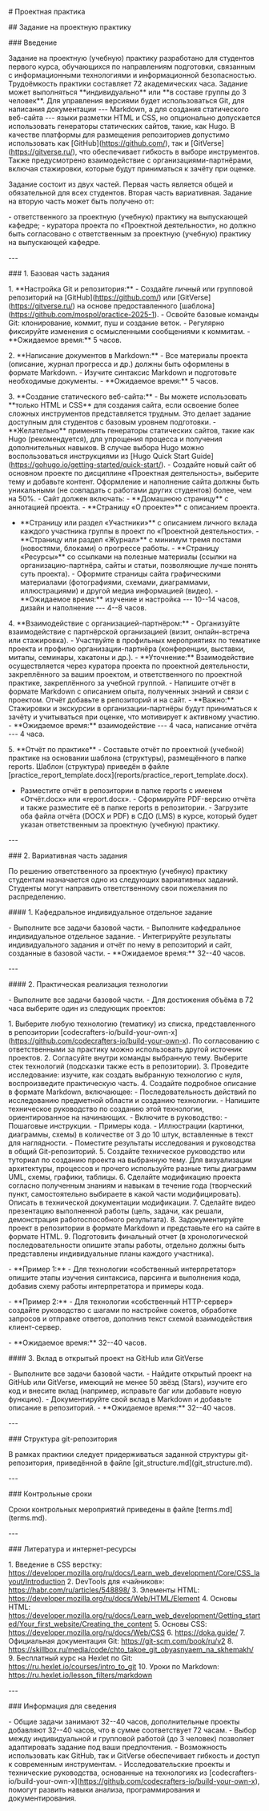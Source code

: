 \# Проектная практика

\## Задание на проектную практику

\### Введение

Задание на проектную (учебную) практику разработано для студентов
первого курса, обучающихся по направлениям подготовки, связанным с
информационными технологиями и информационной безопасностью.
Трудоёмкость практики составляет 72 академических часа. Задание может
выполняться \*\*индивидуально\*\* или \*\*в составе группы до 3
человек\*\*. Для управления версиями будет использоваться Git, для
написания документации --- Markdown, а для создания статического
веб-сайта --- языки разметки HTML и CSS, но опционально допускается
использовать генераторы статических сайтов, такие, как Hugo. В качестве
платформы для размещения репозиториев допустимо использовать как
\[GitHub\](https://github.com/), так и
\[GitVerse\](https://gitverse.ru/), что обеспечивает гибкость в выборе
инструментов. Также предусмотрено взаимодействие с
организациями-партнёрами, включая стажировки, которые будут приниматься
к зачёту при оценке.

Задание состоит из двух частей. Первая часть является общей и
обязательной для всех студентов. Вторая часть вариативная. Задание на
вторую часть может быть получено от:

\- ответственного за проектную (учебную) практику на выпускающей
кафедре; - куратора проекта по «Проектной деятельности», но должно быть
согласовано с ответственным за проектную (учебную) практику на
выпускающей кафедре.

\-\--

\### 1. Базовая часть задания

1\. \*\*Настройка Git и репозитория:\*\*  - Создайте личный или
групповой репозиторий на \[GitHub\](https://github.com/) или
\[GitVerse\](https://gitverse.ru/) на основе предоставленного
\[шаблона\](https://github.com/mospol/practice-2025-1).  - Освойте
базовые команды Git: клонирование, коммит, пуш и создание веток.  -
Регулярно фиксируйте изменения с осмысленными сообщениями к коммитам.  -
\*\*Ожидаемое время:\*\* 5 часов.

2\. \*\*Написание документов в Markdown:\*\*  - Все материалы проекта
(описание, журнал прогресса и др.) должны быть оформлены в формате
Markdown.  - Изучите синтаксис Markdown и подготовьте необходимые
документы.  - \*\*Ожидаемое время:\*\* 5 часов.

3\. \*\*Создание статического веб-сайта:\*\*  - Вы можете использовать
\*\*только HTML и CSS\*\* для создания сайта, если освоение более
сложных инструментов представляется трудным. Это делает задание
доступным для студентов с базовым уровнем подготовки.  -
\*\*Желательно\*\* применять генераторы статических сайтов, такие как
Hugo (рекомендуется), для упрощения процесса и получения дополнительных
навыков. В случае выбора Hugo можно воспользоваться инструкциями из
\[Hugo Quick Start
Guide\](https://gohugo.io/getting-started/quick-start/).  - Создайте
новый сайт об основном проекте по дисциплине «Проектная деятельность»,
выберите тему и добавьте контент. Оформление и наполнение сайта должны
быть уникальными (не совпадать с работами других студентов) более, чем
на 50%.  - Сайт должен включать:  - \*\*Домашнюю страницу\*\* с
аннотацией проекта.  - \*\*Страницу «О проекте»\*\* с описанием проекта.
 - \*\*Страницу или раздел «Участники»\*\* с описанием личного вклада
каждого участника группы в проект по «Проектной деятельности».  -
\*\*Страницу или раздел «Журнал»\*\* с минимум тремя постами (новостями,
блоками) о прогрессе работы.  - \*\*Страницу «Ресурсы»\*\* со ссылками
на полезные материалы (ссылки на организацию-партнёра, сайты и статьи,
позволяющие лучше понять суть проекта).  - Оформите страницы сайта
графическими материалами (фотографиями, схемами, диаграммами,
иллюстрациями) и другой медиа информацией (видео).  - \*\*Ожидаемое
время:\*\* изучение и настройка --- 10--14 часов, дизайн и наполнение
--- 4--8 часов.

4\. \*\*Взаимодействие с организацией-партнёром:\*\*  - Организуйте
взаимодействие с партнёрской организацией (визит, онлайн-встреча или
стажировка).  - Участвуйте в профильных мероприятиях по тематике проекта
и профилю организации-партнёра (конференции, выставки, митапы, семинары,
хакатоны и др.).  - \*\*Уточнение:\*\* Взаимодействие осуществляется
через куратора проекта по проектной деятельности, закреплённого за вашим
проектом, и ответственного по проектной практике, закреплённого за
учебной группой.  - Напишите отчёт в формате Markdown с описанием опыта,
полученных знаний и связи с проектом. Отчёт добавьте в репозиторий и на
сайт.  - \*\*Важно:\*\* Стажировки и экскурсии в организации-партнёры
будут приниматься к зачёту и учитываться при оценке, что мотивирует к
активному участию.  - \*\*Ожидаемое время:\*\* взаимодействие --- 4
часа, написание отчёта --- 4 часа.

5\. \*\*Отчёт по практике\*\*  - Составьте отчёт по проектной (учебной)
практике на основании шаблона (структуры), размещённого в папке reports.
Шаблон (структура) приведён в файле
\[practice_report_template.docx\](reports/practice_report_template.docx).
 - Разместите отчёт в репозитории в папке reports с именем «Отчёт.docx»
или «report.docx».  - Сформируйте PDF-версию отчёта и также разместите
её в папке reports в репозитории.  - Загрузите оба файла отчёта (DOCX и
PDF) в СДО (LMS) в курсе, который будет указан ответственным за
проектную (учебную) практику.

\-\--

\### 2. Вариативная часть задания

По решению ответственного за проектную (учебную) практику студентам
назначается одно из следующих вариативных заданий. Студенты могут
направить ответственному свои пожелания по распределению.

\#### 1. Кафедральное индивидуальное отдельное задание

\- Выполните все задачи базовой части. - Выполните кафедральное
индивидуальное отдельное задание. - Интегрируйте результаты
индивидуального задания и отчёт по нему в репозиторий и сайт, созданные
в базовой части. - \*\*Ожидаемое время:\*\* 32--40 часов.

\-\--

\#### 2. Практическая реализация технологии

\- Выполните все задачи базовой части. - Для достижения объёма в 72 часа
выберите один из следующих проектов:

1\. Выберите любую технологию (тематику) из списка, представленного в
репозитории
\[codecrafters-io/build-your-own-x\](https://github.com/codecrafters-io/build-your-own-x).
По согласованию с ответственными за практику можно использовать другой
источник проектов. 2. Согласуйте внутри команды выбранную тему. Выберите
стек технологий (подсказки также есть в репозитории). 3. Проведите
исследование: изучите, как создать выбранную технологию с нуля,
воспроизведите практическую часть. 4. Создайте подробное описание в
формате Markdown, включающее:  - Последовательность действий по
исследованию предметной области и созданию технологии.  - Напишите
техническое руководство по созданию этой технологии, ориентированное на
начинающих.  - Включите в руководство:  - Пошаговые инструкции.  -
Примеры кода.  - Иллюстрации (картинки, диаграммы, схемы) в количестве
от 3 до 10 штук, вставленные в текст для наглядности.  - Поместите
результаты исследования и руководства в общий Git-репозиторий. 5.
Создайте техническое руководство или туториал по созданию проекта на
выбранную тему. Для визуализации архитектуры, процессов и прочего
используйте разные типы диаграмм UML, схемы, графики, таблицы. 6.
Сделайте модификацию проекта согласно полученным знаниям и навыкам в
течение года (творческий пункт, самостоятельно выбираете в какой части
модифицировать). Описать в технической документации модификации. 7.
Сделайте видео презентацию выполненной работы (цель, задачи, как решали,
демонстрация работоспособного результата). 8. Задокументируйте проект в
репозитории в формате Markdown и представьте его на сайте в формате
HTML. 9. Подготовить финальный отчет (в хронологической
последовательности опишите этапы работы, отдельно должны быть
представлены индивидуальные планы каждого участника).

\- \*\*Пример 1:\*\*  - Для технологии «собственный интерпретатор»
опишите этапы изучения синтаксиса, парсинга и выполнения кода, добавив
схему работы интерпретатора и примеры кода.

\- \*\*Пример 2:\*\*  - Для технологии «собственный HTTP-сервер»
создайте руководство с шагами по настройке сокетов, обработке запросов и
отправке ответов, дополнив текст схемой взаимодействия клиент-сервер.

\- \*\*Ожидаемое время:\*\* 32--40 часов.

\#### 3. Вклад в открытый проект на GitHub или GitVerse

\- Выполните все задачи базовой части. - Найдите открытый проект на
GitHub или GitVerse, имеющий не менее 50 звёзд (Stars), изучите его код
и внесите вклад (например, исправьте баг или добавьте новую функцию). -
Документируйте свой вклад в Markdown и добавьте описание в
репозиторий. - \*\*Ожидаемое время:\*\* 32--40 часов.

\-\--

\### Структура git-репозитория

В рамках практики следует придерживаться заданной структуры
git-репозитория, приведённой в файле
\[git_structure.md\](git_structure.md).

\-\--

\### Контрольные сроки

Сроки контрольных мероприятий приведены в файле \[terms.md\](terms.md).

\-\--

\### Литература и интернет-ресурсы

1\. Введение в CSS верстку:
https://developer.mozilla.org/ru/docs/Learn_web_development/Core/CSS_layout/Introduction
2. DevTools для «чайников»: https://habr.com/ru/articles/548898/ 3.
Элементы HTML: https://developer.mozilla.org/ru/docs/Web/HTML/Element 4.
Основы HTML:
https://developer.mozilla.org/ru/docs/Learn_web_development/Getting_started/Your_first_website/Creating_the_content
5. Основы CSS: https://developer.mozilla.org/ru/docs/Web/CSS 6.
https://doka.guide/ 7. Официальная документация Git:
https://git-scm.com/book/ru/v2 8.
https://skillbox.ru/media/code/chto_takoe_git_obyasnyaem_na_skhemakh/ 9.
Бесплатный курс на Hexlet по Git:
https://ru.hexlet.io/courses/intro_to_git 10. Уроки по Markdown:
https://ru.hexlet.io/lesson_filters/markdown

\-\--

\### Информация для сведения

\- Общие задачи занимают 32--40 часов, дополнительные проекты добавляют
32--40 часов, что в сумме соответствует 72 часам. - Выбор между
индивидуальной и групповой работой (до 3 человек) позволяет адаптировать
задание под ваши предпочтения. - Возможность использовать как GitHub,
так и GitVerse обеспечивает гибкость и доступ к современным
инструментам. - Исследовательские проекты и технические руководства,
основанные на технологиях из
\[codecrafters-io/build-your-own-x\](https://github.com/codecrafters-io/build-your-own-x),
помогут развить навыки анализа, программирования и документирования.
